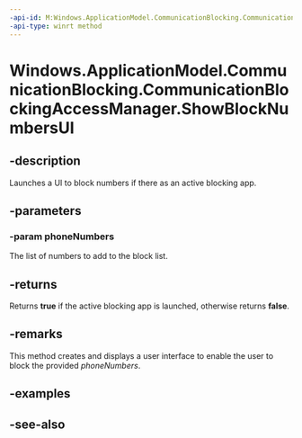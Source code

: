 ```yaml
---
-api-id: M:Windows.ApplicationModel.CommunicationBlocking.CommunicationBlockingAccessManager.ShowBlockNumbersUI(Windows.Foundation.Collections.IIterable{System.String})
-api-type: winrt method
---
```


<!-- Method syntax
public bool ShowBlockNumbersUI(Windows.Foundation.Collections.IIterable<System.String> phoneNumbers)
-->

# Windows.ApplicationModel.CommunicationBlocking.CommunicationBlockingAccessManager.ShowBlockNumbersUI

## -description
Launches a UI to block numbers if there as an active blocking app.

## -parameters
### -param phoneNumbers
The list of numbers to add to the block list.

## -returns
Returns **true** if the active blocking app is launched, otherwise returns **false**.

## -remarks
This method creates and displays a user interface to enable the user to block the provided *phoneNumbers*.

## -examples

## -see-also
